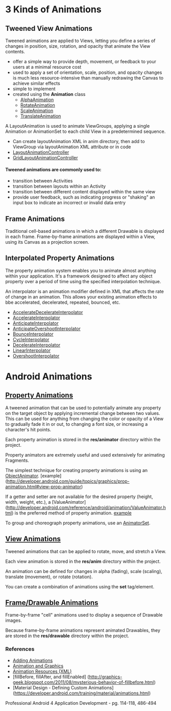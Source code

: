 # 3 Kinds of Animations #

## Tweened View Animations ##
Tweened animations are applied to Views, letting you define a series of changes in position,
size, rotation, and opacity that animate the View contents.

+ offer a simple way to provide depth, movement, or feedback to your users at a minimal resource cost
+ used to apply a set of orientation, scale, position, and opacity changes is much less
  resource-intensive than manually redrawing the Canvas to achieve similar effects
+ simple to implement
+ created using the **Animation** class
    - [AlphaAnimation](http://developer.android.com/reference/android/view/animation/AlphaAnimation.html)
    - [RotateAnimation](http://developer.android.com/reference/android/view/animation/RotateAnimation.html)
    - [ScaleAnimation](http://developer.android.com/reference/android/view/animation/ScaleAnimation.html)
    - [TranslateAnimation](http://developer.android.com/reference/android/view/animation/TranslateAnimation.html)

A LayoutAnimation is used to animate ViewGroups, applying a single Animation or AnimationSet to
each child View in a predetermined sequence.

+ Can create layoutAnimation XML in anim directory, then add to ViewGroup via layoutAnimation XML attribute or in code
+ [LayoutAnimationController](http://developer.android.com/reference/android/view/animation/LayoutAnimationController.html)
+ [GridLayoutAnimationController](http://developer.android.com/reference/android/view/animation/GridLayoutAnimationController.html)

#### Tweened animations are commonly used to: ####
+ transition between Activities
+ transition between layouts within an Activity
+ transition between different content displayed within the same view
+ provide user feedback, such as indicating progress or "shaking" an input box to indicate an
  incorrect or invalid data entry

## Frame Animations ##
Traditional cell-based animations in which a different Drawable is displayed in each frame.
Frame-by-frame animations are displayed within a View, using its Canvas as a projection screen.

## Interpolated Property Animations ##
The property animation system enables you to animate almost anything within your application.
It's a framework designed to affect any object property over a period of time using the specified
interpolation technique.

An interpolator is an animation modifier defined in XML that affects the rate of change in an
animation. This allows your existing animation effects to bbe accelerated, decelerated, repeated,
bounced, etc.

+ [AccelerateDecelerateInterpolator](http://developer.android.com/reference/android/view/animation/AccelerateDecelerateInterpolator.html)
+ [AccelerateInterpolator](http://developer.android.com/reference/android/view/animation/AccelerateInterpolator.html)
+ [AnticipateInterpolator](http://developer.android.com/reference/android/view/animation/AnticipateInterpolator.html)
+ [AnticipateOvershootInterpolator](http://developer.android.com/reference/android/view/animation/AnticipateOvershootInterpolator.html)
+ [BounceInterpolator](http://developer.android.com/reference/android/view/animation/BounceInterpolator.html)
+ [CycleInterpolator](http://developer.android.com/reference/android/view/animation/CycleInterpolator.html)
+ [DecelerateInterpolator](http://developer.android.com/reference/android/view/animation/DecelerateInterpolator.html)
+ [LinearInterpolator](http://developer.android.com/reference/android/view/animation/LinearInterpolator.html)
+ [OvershootInterpolator](http://developer.android.com/reference/android/view/animation/OvershootInterpolator.html)

# Android Animations #

## [Property Animations](http://developer.android.com/guide/topics/graphics/prop-animation.html) ##
A tweened animation that can be used to potentially animate any property on the target object by
applying incremental change between two values. This can be used for anything from changing the
color or opacity of a View to gradually fade it in or out, to changing a font size, or increasing
a character's hit points.

Each property animation is stored in the **res/animator** directory within the project.

Property animators are extremely useful and used extensively for animating Fragments.

The simplest technique for creating property animations is using an
[ObjectAnimator](http://developer.android.com/reference/android/animation/ObjectAnimator.html).
[example] (http://developer.android.com/guide/topics/graphics/prop-animation.html#view-prop-animator)

If a getter and setter are not available for the desired property (height, width, weight, etc.),
a [ValueAnimator] (http://developer.android.com/reference/android/animation/ValueAnimator.html)
is the preferred method of property animation. [example](http://stackoverflow.com/a/16355027)

To group and choreograph property animations, use an
[AnimatorSet](http://developer.android.com/reference/android/animation/AnimatorSet.html).

## [View Animations](http://developer.android.com/guide/topics/graphics/view-animation.html) ##
Tweened animations that can be applied to rotate, move, and stretch a View.

Each view animation is stored in the **res/anim** directory within the project.

An animation can be defined for changes in alpha (fading), scale (scaling), translate (movement),
or rotate (rotation).

You can create a combination of animations using the **set** tag/element.

## [Frame/Drawable Animations](http://developer.android.com/guide/topics/graphics/drawable-animation.html) ##
Frame-by-frame "cell" animations used to display a sequence of Drawable images.

Because frame-by-frame animations represent animated Drawables, they are stored in the
**res/drawable** directory within the project.

### References ###
+ [Adding Animations](http://developer.android.com/training/animation)
+ [Animation and Graphics](http://developer.android.com/guide/topics/graphics)
+ [Animation Resources (XML)](http://developer.android.com/guide/topics/resources/animation-resource.html)
+ [fillBefore, fillAfter, and fillEnabled] (http://graphics-geek.blogspot.com/2011/08/mysterious-behavior-of-fillbefore.html)
+ [Material Design - Defining Custom Animations] (https://developer.android.com/training/material/animations.html)

Professional Android 4 Application Development - pg. 114-118, 486-494